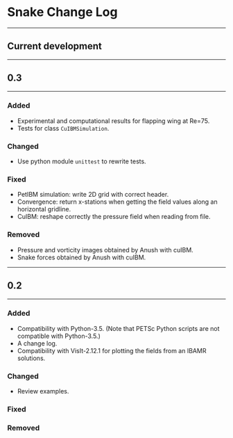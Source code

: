 # Snake Change Log

---

## Current development

---

## 0.3

---

### Added
* Experimental and computational results for flapping wing at Re=75.
* Tests for class `CuIBMSimulation`.

### Changed
* Use python module `unittest` to rewrite tests.

### Fixed
* PetIBM simulation: write 2D grid with correct header.
* Convergence: return x-stations when getting the field values along an horizontal gridline.
* CuIBM: reshape correctly the pressure field when reading from file.

### Removed
* Pressure and vorticity images obtained by Anush with cuIBM.
* Snake forces obtained by Anush with cuIBM.

---

## 0.2

---

### Added

* Compatibility with Python-3.5. (Note that PETSc Python scripts are not compatible with Python-3.5.)
* A change log.
* Compatibility with VisIt-2.12.1 for plotting the fields from an IBAMR solutions.

### Changed

* Review examples.

### Fixed


### Removed

